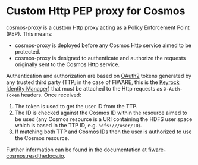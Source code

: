 # Custom Http PEP proxy for Cosmos
cosmos-proxy is a custom Http proxy acting as a Policy Enforcement Point (PEP). This means:

* cosmos-proxy is deployed before any Cosmos Http service aimed to be protected.
* cosmos-proxy is designed to authenticate and authorize the requests originally sent to the Cosmos Http service.

Authentication and authorization are based on [OAuth2](http://oauth.net/2/) tokens generated by any trusted third party (TTP; in the case of FIWARE, this is the [Keyrock Identity Manager](http://catalogue.fiware.org/enablers/identity-management-keyrock)) that must be attached to the Http requests as `X-Auth-Token` headers. Once received:

1. The token is used to get the user ID from the TTP.
2. The ID is checked against the Cosmos ID within the resource aimed to be used (any Cosmos resource is a URI containing the HDFS user space which is based in the TTP ID, e.g. `hdfs:///user/ID`).
3. If matching both TTP and Cosmos IDs then the user is authorized to use the Cosmos resource.

Further information can be found in the documentation at [fiware-cosmos.readthedocs.io](http://fiware-cosmos.readthedocs.io/en/latest/).
